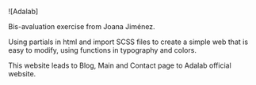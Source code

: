 ![Adalab]

Bis-avaluation exercise from Joana Jiménez.

Using partials in html and import SCSS files to create a simple web that is easy to modify, using functions in typography and colors.

This website leads to Blog, Main and Contact page to Adalab official website.

